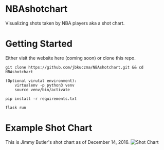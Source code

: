 # NBAshotchart

Visualizing shots taken by NBA players aka a shot chart.

# Getting Started

Either visit the website here (coming soon) or clone this repo. 
    
    git clone https://github.com/jbkuczma/NBAshotchart.git && cd NBAshotchart
    
    (Optional virutal environment): 
        virtualenv -p python3 venv
        source venv/bin/activate
        
    pip install -r requirements.txt
    
    flask run

# Example Shot Chart

This is Jimmy Butler's shot chart as of December 14, 2016.
![Shot Chart](https://github.com/jbkuczma/NBAshotchart/blob/master/static/jimmybutler.png?raw=true)
    

